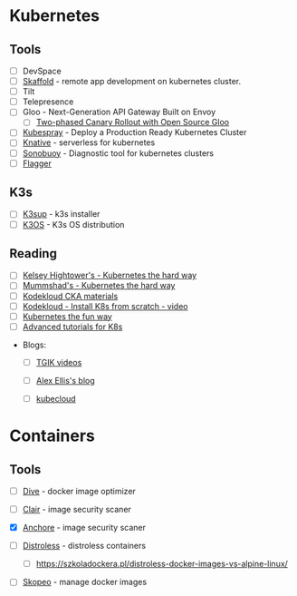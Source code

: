 # Kubernetes
## Tools
* [ ] DevSpace
* [ ] [Skaffold](https://skaffold.dev/) - remote app development on kubernetes cluster.
* [ ] Tilt
* [ ] Telepresence
* [ ] Gloo - Next-Generation API Gateway Built on Envoy 
  * [ ] [Two-phased Canary Rollout with Open Source Gloo](https://kubernetes.io/blog/2020/04/two-phased-canary-rollout-with-gloo/)
* [ ] [Kubespray](https://github.com/kubernetes-sigs/kubespray) - Deploy a Production Ready Kubernetes Cluster
* [ ] [Knative](https://knative.dev/) - serverless for kubernetes
* [ ] [Sonobuoy](https://sonobuoy.io) - Diagnostic tool for kubernetes clusters
* [ ] [Flagger](https://github.com/fluxcd/flagger)

## K3s
* [ ] [K3sup](https://k3sup.dev/) - k3s installer
* [ ] [K3OS](https://k3os.io/) - K3s OS distribution

## Reading
* [ ] [Kelsey Hightower's - Kubernetes the hard way](https://github.com/kelseyhightower/kubernetes-the-hard-way)
* [ ] [Mummshad's - Kubernetes the hard way](https://github.com/mmumshad/kubernetes-the-hard-way)
* [ ] [Kodekloud CKA materials](https://github.com/kodekloudhub/certified-kubernetes-administrator-course)
* [ ] [Kodekloud - Install K8s from scratch - video](https://www.youtube.com/watch?v=uUupRagM7m0&list=PL2We04F3Y_41jYdadX55fdJplDvgNGENo)
* [ ] [Kubernetes the fun way](https://github.com/danacr/Kubernetes-The-Fun-Way)
* [ ] [Advanced tutorials for K8s](https://techbeacon.com/enterprise-it/47-advanced-tutorials-mastering-kubernetes)
* Blogs:
  * [ ] [TGIK videos](https://github.com/vmware-tanzu/tgik/blob/master/playlist.md)
  * [ ] [Alex Ellis's blog](https://blog.alexellis.io/)
  * [ ] [kubecloud](https://kubecloud.io/) 
   
    


# Containers
## Tools
* [ ] [Dive](https://github.com/wagoodman/dive) - docker image optimizer
* [ ] [Clair](https://coreos.com/quay-enterprise/docs/latest/clair.html) - image security scaner
* [x] [Anchore](https://docs.anchore.com/current/docs/engine/engine_installation/) - image security scaner
* [ ] [Distroless](https://github.com/GoogleContainerTools/distroless/blob/master/README.md) - distroless containers
  * [ ] https://szkoladockera.pl/distroless-docker-images-vs-alpine-linux/
* [ ] [Skopeo](https://github.com/containers/skopeo) - manage docker images

